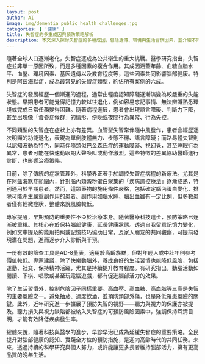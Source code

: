 ```yaml
---
layout: post
author: AI
image: img/dementia_public_health_challenges.jpg
categories: [ '健康' ]
title: 失智症的多重成因與預防策略解析  
description: 本文深入探討失智症的多種成因，包括遺傳、環境與生活習慣因素，並介紹不同類型的症狀差異。特別強調早期診斷的重要性，介紹專用篩查工具AD-8，並提出結合健康生活方式、控制危險因素如高血壓高血糖、維持耳目健康等預防措施，為迎接高齡化社會提供實務建議與最新醫學進展。"
---
```

隨著全球人口逐漸老化，失智症逐成為公共衛生的重大挑戰。醫學研究指出，失智症並非單一原因所致，而是多種因素的複合作用。其成因涵蓋年齡、血糖血脂水平、血壓、環境因素、基因遺傳以及教育程度等，這些因素共同影響腦部健康。特別是阿茲海默症，成為最常見的失智症類型，約佔所有案例的六成。

失智症的發展經歷一個漸進的過程，通常由輕度認知障礙逐漸演變為較嚴重的失能狀態。早期患者可能覺得記憶力較以往退化，例如容易忘記事情、無法辨識熟悉環境或完成日常任務變得困難。隨著病程進展，患者會出現語言障礙、判斷力下降，甚至出現像「黃昏症候群」的情形，傍晚或夜間行為異常、行為失控。

不同類型的失智症在症狀上亦有差異。血管型失智常伴隨中風發作，患者會經歷逐次明顯的功能退化，表現為單側肢體無力、步態不穩、語言障礙；而路易體失智則以認知波動為特色，同時伴隨類似巴金森氏症的運動障礙、視幻覺，甚至睡眠行為異常，患者可能在快速動眼期大聲喚叫或動作激烈。這些特徵的差異協助醫師進行診斷，也影響治療策略。

目前，除了傳統的症狀管理外，科學界正著手於調控失智症病程的新療法。尤其是在阿茲海默症範圍內，針對腦內類澱粉蛋白聚集的「疾病調控療法」逐漸成熟，特別適用於早期患者。然而，這類藥物的施用條件嚴格，包括確定腦內蛋白變化、排除可能產生嚴重副作用的患者。副作用如腦水腫、腦出血雖有一定比例，但多數患者僅有輕微症狀，整體來說風險較低。

專家提醒，早期預防的重要性不亞於治療本身。隨著醫療科技進步，預防策略已逐漸被重視。其核心在於保持腦部健康，延長健康狀態。透過自我留意記憶力變化，例如文中提及的能用拍照或記憶技巧協助日常，及家人朋友的共同觀察，可提前發現潛在問題，進而逐步介入診斷與干預。

一份有效的篩查工具是AD-8量表，適用於高齡族群，但對年輕人或中壯年則參考價值較低。專家建議，除了快樂動腦外，養成良好的生活習慣也能降低風險，包括運動、社交、保持精神活躍，尤其是持續提升教育程度。有研究指出，動腦活動如閱讀、下棋、唱歌或甚至玩電腦遊戲，都有促進腦部活力的效果。

除了生活習慣外，控制危險因子同樣重要。高血壓、高血糖、高血脂等三高是失智的主要風險之一。避免抽菸、過度飲酒，並預防頭部外傷，也是降低罹患風險的關鍵。此外，近年研究進一步擴展了預防失智的視野——聽力與視力的保護亦被提及。聽力損失與視力缺陷都被納入失智症的可預防風險因素中，強調保持耳清目明，才能有效降低疾病發生率。

總體來說，隨著科技與醫學的進步，早診早治已成為延緩失智症的重要策略。全民提升對腦部健康的認知、實踐全方位的預防措施，是迎向高齡時代的共同任務。未來，透過持續的科學研究與個人努力，或許能讓更多長者維持腦部活力，擁有更高品質的晚年生活。